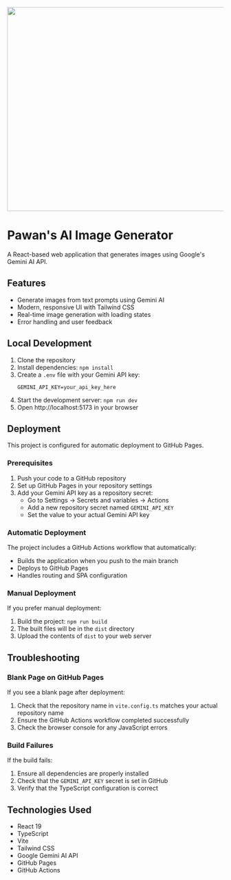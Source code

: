 <div align="center">
<img width="1200" height="475" alt="GHBanner" src="https://github.com/user-attachments/assets/0aa67016-6eaf-458a-adb2-6e31a0763ed6" />
</div>

# Pawan's AI Image Generator

A React-based web application that generates images using Google's Gemini AI API.

## Features

- Generate images from text prompts using Gemini AI
- Modern, responsive UI with Tailwind CSS
- Real-time image generation with loading states
- Error handling and user feedback

## Local Development

1. Clone the repository
2. Install dependencies: `npm install`
3. Create a `.env` file with your Gemini API key:
   ```
   GEMINI_API_KEY=your_api_key_here
   ```
4. Start the development server: `npm run dev`
5. Open http://localhost:5173 in your browser

## Deployment

This project is configured for automatic deployment to GitHub Pages.

### Prerequisites

1. Push your code to a GitHub repository
2. Set up GitHub Pages in your repository settings
3. Add your Gemini API key as a repository secret:
   - Go to Settings → Secrets and variables → Actions
   - Add a new repository secret named `GEMINI_API_KEY`
   - Set the value to your actual Gemini API key

### Automatic Deployment

The project includes a GitHub Actions workflow that automatically:
- Builds the application when you push to the main branch
- Deploys to GitHub Pages
- Handles routing and SPA configuration

### Manual Deployment

If you prefer manual deployment:

1. Build the project: `npm run build`
2. The built files will be in the `dist` directory
3. Upload the contents of `dist` to your web server

## Troubleshooting

### Blank Page on GitHub Pages

If you see a blank page after deployment:
1. Check that the repository name in `vite.config.ts` matches your actual repository name
2. Ensure the GitHub Actions workflow completed successfully
3. Check the browser console for any JavaScript errors

### Build Failures

If the build fails:
1. Ensure all dependencies are properly installed
2. Check that the `GEMINI_API_KEY` secret is set in GitHub
3. Verify that the TypeScript configuration is correct

## Technologies Used

- React 19
- TypeScript
- Vite
- Tailwind CSS
- Google Gemini AI API
- GitHub Pages
- GitHub Actions
